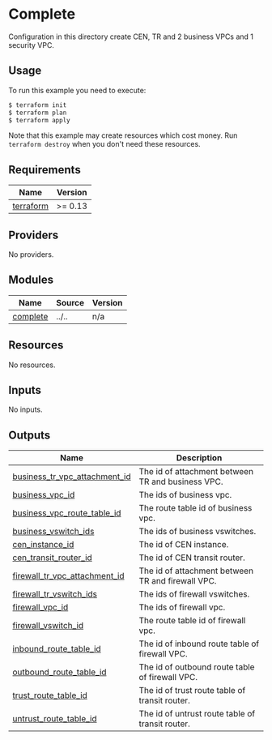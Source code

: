 
# Complete

Configuration in this directory create CEN, TR and 2 business VPCs and 1 security VPC.

## Usage

To run this example you need to execute:

```bash
$ terraform init
$ terraform plan
$ terraform apply
```

Note that this example may create resources which cost money. Run `terraform destroy` when you don't need these resources.

<!-- BEGIN_TF_DOCS -->
## Requirements

| Name | Version |
|------|---------|
| <a name="requirement_terraform"></a> [terraform](#requirement\_terraform) | >= 0.13 |

## Providers

No providers.

## Modules

| Name | Source | Version |
|------|--------|---------|
| <a name="module_complete"></a> [complete](#module\_complete) | ../.. | n/a |

## Resources

No resources.

## Inputs

No inputs.

## Outputs

| Name | Description |
|------|-------------|
| <a name="output_business_tr_vpc_attachment_id"></a> [business\_tr\_vpc\_attachment\_id](#output\_business\_tr\_vpc\_attachment\_id) | The id of attachment between TR and business VPC. |
| <a name="output_business_vpc_id"></a> [business\_vpc\_id](#output\_business\_vpc\_id) | The ids of business vpc. |
| <a name="output_business_vpc_route_table_id"></a> [business\_vpc\_route\_table\_id](#output\_business\_vpc\_route\_table\_id) | The route table id of business vpc. |
| <a name="output_business_vswitch_ids"></a> [business\_vswitch\_ids](#output\_business\_vswitch\_ids) | The ids of business vswitches. |
| <a name="output_cen_instance_id"></a> [cen\_instance\_id](#output\_cen\_instance\_id) | The id of CEN instance. |
| <a name="output_cen_transit_router_id"></a> [cen\_transit\_router\_id](#output\_cen\_transit\_router\_id) | The id of CEN transit router. |
| <a name="output_firewall_tr_vpc_attachment_id"></a> [firewall\_tr\_vpc\_attachment\_id](#output\_firewall\_tr\_vpc\_attachment\_id) | The id of attachment between TR and firewall VPC. |
| <a name="output_firewall_tr_vswitch_ids"></a> [firewall\_tr\_vswitch\_ids](#output\_firewall\_tr\_vswitch\_ids) | The ids of firewall vswitches. |
| <a name="output_firewall_vpc_id"></a> [firewall\_vpc\_id](#output\_firewall\_vpc\_id) | The ids of firewall vpc. |
| <a name="output_firewall_vswitch_id"></a> [firewall\_vswitch\_id](#output\_firewall\_vswitch\_id) | The route table id of firewall vpc. |
| <a name="output_inbound_route_table_id"></a> [inbound\_route\_table\_id](#output\_inbound\_route\_table\_id) | The id of inbound route table of firewall VPC. |
| <a name="output_outbound_route_table_id"></a> [outbound\_route\_table\_id](#output\_outbound\_route\_table\_id) | The id of outbound route table of firewall VPC. |
| <a name="output_trust_route_table_id"></a> [trust\_route\_table\_id](#output\_trust\_route\_table\_id) | The id of trust route table of transit router. |
| <a name="output_untrust_route_table_id"></a> [untrust\_route\_table\_id](#output\_untrust\_route\_table\_id) | The id of untrust route table of transit router. |
<!-- END_TF_DOCS -->